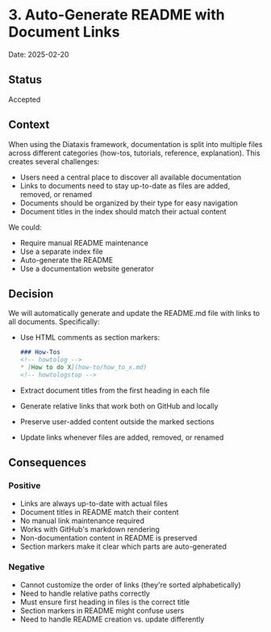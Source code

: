 # 3. Auto-Generate README with Document Links

Date: 2025-02-20

## Status

Accepted

## Context

When using the Diataxis framework, documentation is split into multiple files across different categories (how-tos, tutorials, reference, explanation). This creates several challenges:

* Users need a central place to discover all available documentation
* Links to documents need to stay up-to-date as files are added, removed, or renamed
* Documents should be organized by their type for easy navigation
* Document titles in the index should match their actual content

We could:

* Require manual README maintenance
* Use a separate index file
* Auto-generate the README
* Use a documentation website generator

## Decision

We will automatically generate and update the README.md file with links to all documents. Specifically:

* Use HTML comments as section markers:
   ```markdown
   ### How-Tos
   <!-- howtolog -->
   * [How to do X](how-to/how_to_x.md)
   <!-- howtologstop -->
   ```

* Extract document titles from the first heading in each file
* Generate relative links that work both on GitHub and locally
* Preserve user-added content outside the marked sections
* Update links whenever files are added, removed, or renamed

## Consequences

### Positive

* Links are always up-to-date with actual files
* Document titles in README match their content
* No manual link maintenance required
* Works with GitHub's markdown rendering
* Non-documentation content in README is preserved
* Section markers make it clear which parts are auto-generated

### Negative

* Cannot customize the order of links (they're sorted alphabetically)
* Need to handle relative paths correctly
* Must ensure first heading in files is the correct title
* Section markers in README might confuse users
* Need to handle README creation vs. update differently

